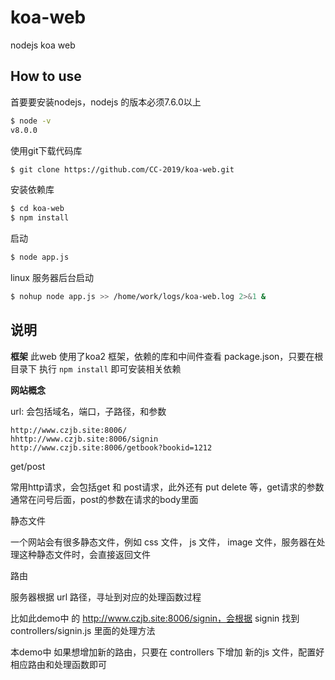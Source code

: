 # koa-web
nodejs koa web

## How to use
首要要安装nodejs，nodejs 的版本必须7.6.0以上

```bash
$ node -v
v8.0.0
```

使用git下载代码库
```bash
$ git clone https://github.com/CC-2019/koa-web.git
```

安装依赖库

```bash
$ cd koa-web
$ npm install
```

启动

```bash
$ node app.js
```
linux 服务器后台启动
```bash
$ nohup node app.js >> /home/work/logs/koa-web.log 2>&1 &
```

## 说明


**框架**
此web 使用了koa2 框架，依赖的库和中间件查看 package.json，只要在根目录下 执行 `npm install` 即可安装相关依赖

**网站概念**

url: 会包括域名，端口，子路径，和参数

```
http://www.czjb.site:8006/
hhttp://www.czjb.site:8006/signin
http://www.czjb.site:8006/getbook?bookid=1212
```

get/post

常用http请求，会包括get 和 post请求，此外还有 put delete 等，get请求的参数通常在问号后面，post的参数在请求的body里面

静态文件

一个网站会有很多静态文件，例如 css 文件， js 文件， image 文件，服务器在处理这种静态文件时，会直接返回文件

路由

服务器根据 url 路径，寻址到对应的处理函数过程

比如此demo中 的 http://www.czjb.site:8006/signin，会根据 signin 找到 controllers/signin.js 里面的处理方法

本demo中 如果想增加新的路由，只要在 controllers 下增加 新的js 文件，配置好相应路由和处理函数即可
